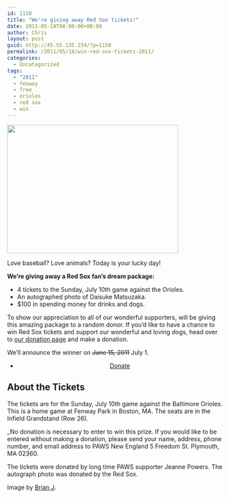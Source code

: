 ```yaml
---
id: 1150
title: "We're giving away Red Sox tickets!"
date: 2011-05-18T08:00:00+00:00
author: Chris
layout: post
guid: http://45.55.135.234/?p=1150
permalink: /2011/05/18/win-red-sox-tickets-2011/
categories:
  - Uncategorized
tags:
  - "2011"
  - fenway
  - free
  - orioles
  - red sox
  - win
---
```

<img src="https://pawsnewengland.com/wp-content/uploads/2011/05/Red-Sox-Raffle-400x300.jpg" alt="" title="Red-Sox-Raffle" width="400" height="300" class="aligncenter size-medium wp-image-1154" />

Love baseball? Love animals? Today is your lucky day!

**We&#8217;re giving away a Red Sox fan&#8217;s dream package:**

  * 4 tickets to the Sunday, July 10th game against the Orioles.
  * An autographed photo of Daisuke Matsuzaka.
  * $100 in spending money for drinks and dogs.

To show our appreciation to all of our wonderful supporters, will be giving this amazing package to a random donor. If you&#8217;d like to have a chance to win Red Sox tickets and support our wonderful and loving dogs, head over to [our donation page](https://pawsnewengland.com/donate/) and make a donation.

We&#8217;ll announce the winner on <del datetime="2011-06-21T11:51:55+00:00">June 15, 2011</del> July 1.

<ul id="adopt-button-sb">
  <li>
    <center>
      <a href="https://pawsnewengland.com/donate/">Donate</a>
    </center>
  </li>
</ul>

## About the Tickets

The tickets are for the Sunday, July 10th game against the Baltimore Orioles. This is a home game at Fenway Park in Boston, MA. The seats are in the Infield Grandstand (Row 26).

_No donation is necessary to enter to win this prize. If you would like to be entered without making a donation, please send your name, address, phone number, and email address to PAWS New England 5 Freedom St. Plymouth, MA 02360.</p>

The tickets were donated by long time PAWS supporter Jeanne Powers. The autograph photo was donated by the Red Sox.

Image by [Brian J](http://www.flickr.com/photos/37718182@N00/538161037/).</em>